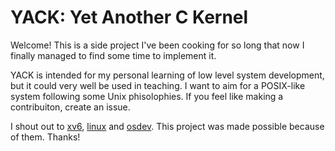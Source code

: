# YACK: Yet Another C Kernel

Welcome! This is a side project I've been cooking
for so long that now I finally managed to find some
time to implement it. 

YACK is intended for my personal learning of low level system
development, but it could very well be used in teaching. 
I want to aim for a POSIX-like system following some Unix 
phisolophies. If you feel like making a contribuiton, create an issue. 

I shout out to [xv6](https://github.com/mit-pdos/xv6-public), [linux](https://github.com/torvalds/linux) and [osdev](https://wiki.osdev.org/). This project was made possible because of them. Thanks!

